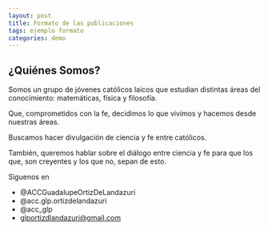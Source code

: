 ```yaml
---
layout: post
title: Formato de las publicaciones
tags: ejemplo formato 
categories: demo
---
```


## ¿Quiénes Somos?

Somos un grupo de jóvenes católicos laicos que estudian distintas áreas del conocimiento: matemáticas, física y filosofía.

Que, comprometidos con la fe, decidimos lo que vivimos y hacemos desde nuestras áreas.

Buscamos hacer divulgación de ciencia y fe entre católicos.

También, queremos hablar sobre el diálogo entre ciencia y fe para que los que, son creyentes y los que no, sepan de esto.

Siguenos en 

- @ACCGuadalupeOrtizDeLandazuri
- @acc.glp.ortizdelandazuri
- @acc_glp
- glportizdlandazuri@gmail.com
